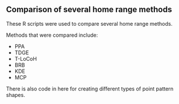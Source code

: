 ## Comparison of several home range methods

These R scripts were used to compare several home range methods.

Methods that were compared include:

* PPA
* TDGE
* T-LoCoH
* BRB
* KDE
* MCP

There is also code in here for creating different types of point pattern shapes.

